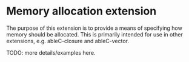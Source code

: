 Memory allocation extension
======

The purpose of this extension is to provide a means of specifying how memory should be allocated.
This is primarily intended for use in other extensions, e.g. ableC-closure and ableC-vector.

TODO: more details/examples here.
